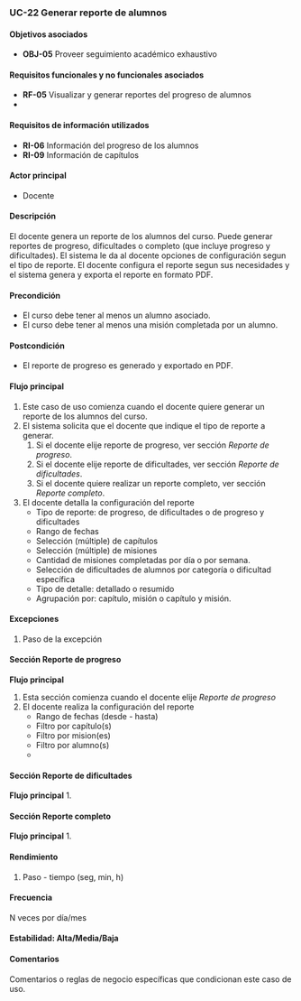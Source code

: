 ### UC-22 Generar reporte de alumnos

#### Objetivos asociados

- **OBJ-05** Proveer seguimiento académico exhaustivo

#### Requisitos funcionales y no funcionales asociados

- **RF-05** Visualizar y generar reportes del progreso de alumnos
- 

#### Requisitos de información utilizados

- **RI-06** Información del progreso de los alumnos
- **RI-09** Información de capítulos

#### Actor principal

- Docente

#### Descripción

El docente genera un reporte de los alumnos del curso. Puede generar reportes de progreso, dificultades o completo (que incluye progreso y dificultades). El sistema le da al docente opciones de configuración segun el tipo de reporte. El docente configura el reporte segun sus necesidades y el sistema genera y exporta el reporte en formato PDF.

#### Precondición

- El curso debe tener al menos un alumno asociado.
- El curso debe tener al menos una misión completada por un alumno.

#### Postcondición

- El reporte de progreso es generado y exportado en PDF.

#### Flujo principal

1. Este caso de uso comienza cuando el docente quiere generar un reporte de los alumnos del curso.
2. El sistema solicita que el docente que indique el tipo de reporte a generar.
   1. Si el docente elije reporte de progreso, ver sección *Reporte de progreso*.
   2. Si el docente elije reporte de dificultades, ver sección *Reporte de dificultades*.
   3. Si el docente quiere realizar un reporte completo, ver sección *Reporte completo*.
3. El docente detalla la configuración del reporte
   - Tipo de reporte: de progreso, de dificultades o de progreso y dificultades
   - Rango de fechas
   - Selección (múltiple) de capítulos
   - Selección (múltiple) de misiones
   - Cantidad de misiones completadas por día o por semana.
   - Selección de dificultades de alumnos por categoría o dificultad específica
   - Tipo de detalle: detallado o resumido
   - Agrupación por: capítulo, misión o capítulo y misión.

#### Excepciones

1. Paso de la excepción

#### Sección Reporte de progreso
**Flujo principal**
1. Esta sección comienza cuando el docente elije *Reporte de progreso*
2. El docente realiza la configuración del reporte
   - Rango de fechas (desde - hasta)
   - Filtro por capítulo(s)
   - Filtro por mision(es)
   - Filtro por alumno(s)
   - 

#### Sección Reporte de dificultades
**Flujo principal**
1. 

#### Sección Reporte completo
**Flujo principal**
1. 

#### Rendimiento

1. Paso - tiempo (seg, min, h)

#### Frecuencia

N veces por día/mes

#### Estabilidad: Alta/Media/Baja

#### Comentarios
Comentarios o reglas de negocio específicas que condicionan este caso de uso.
